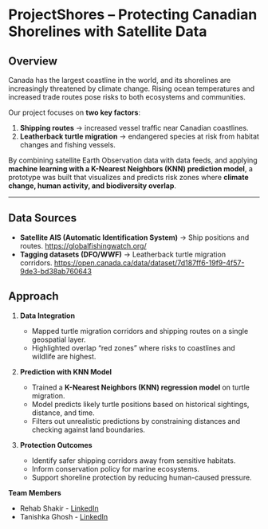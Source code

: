 # ProjectShores – Protecting Canadian Shorelines with Satellite Data  

## Overview  
Canada has the largest coastline in the world, and its shorelines are increasingly threatened by climate change. Rising ocean temperatures and increased trade routes pose risks to both ecosystems and communities.  

Our project focuses on **two key factors**:  
1. **Shipping routes** → increased vessel traffic near Canadian coastlines.  
2. **Leatherback turtle migration** → endangered species at risk from habitat changes and fishing vessels.  

By combining satellite Earth Observation data with data feeds, and applying **machine learning with a K-Nearest Neighbors (KNN) prediction model**, a prototype was built that visualizes and predicts risk zones where **climate change, human activity, and biodiversity overlap**.  

---

## Data Sources  
- **Satellite AIS (Automatic Identification System)** → Ship positions and routes.  https://globalfishingwatch.org/
- **Tagging datasets (DFO/WWF)** → Leatherback turtle migration corridors.  https://open.canada.ca/data/dataset/7d187ff6-19f9-4f57-9de3-bd38ab760643
  
## Approach  
1. **Data Integration**  
   - Mapped turtle migration corridors and shipping routes on a single geospatial layer.  
   - Highlighted overlap “red zones” where risks to coastlines and wildlife are highest.  

2. **Prediction with KNN Model**  
   - Trained a **K-Nearest Neighbors (KNN) regression model** on turtle migration. 
   - Model predicts likely turtle positions based on historical sightings, distance, and time.  
   - Filters out unrealistic predictions by constraining distances and checking against land boundaries.  

3. **Protection Outcomes**  
   - Identify safer shipping corridors away from sensitive habitats.  
   - Inform conservation policy for marine ecosystems.  
   - Support shoreline protection by reducing human-caused pressure.  

**Team Members**
- Rehab Shakir - [LinkedIn](www.linkedin.com/in/rehabshakir)
- Tanishka Ghosh - [LinkedIn](https://www.linkedin.com/in/tanishka-ghosh)
